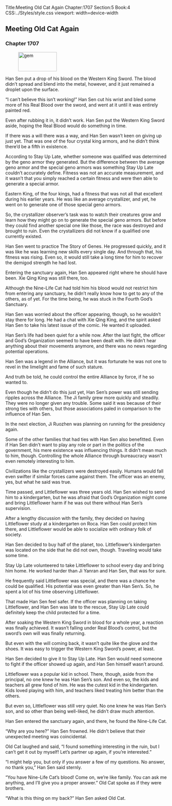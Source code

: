 Title:Meeting Old Cat Again 
Chapter:1707 
Section:5 
Book:4 
CSS:../Styles/style.css 
viewport: width=device-width
  
## Meeting Old Cat Again
### Chapter 1707
  
<figure>
	<img src="../Images/gem.gif" alt="gem" id="gem" width="120" height="60" />
</figure>
  

  
Han Sen put a drop of his blood on the Western King Sword. The blood didn’t spread and blend into the metal, however, and it just remained a droplet upon the surface.

“I can’t believe this isn’t working!” Han Sen cut his wrist and bled some more of his Real Blood over the sword, and went at it until it was entirely painted red.

Even after rubbing it in, it didn’t work. Han Sen put the Western King Sword aside, hoping the Real Blood would do something in time.

If there was a will there was a way, and Han Sen wasn’t keen on giving up just yet. That was one of the four crystal king armors, and he didn’t think there’d be a fifth in existence.

According to Stay Up Late, whether someone was qualified was determined by the geno armor they generated. But the difference between the average geno armor and the special geno armors was something Stay Up Late couldn’t accurately define. Fitness was not an accurate measurement, and it wasn’t that you simply reached a certain fitness and were then able to generate a special armor.

Eastern King, of the four kings, had a fitness that was not all that excellent during his earlier years. He was like an average crystallizer, and yet, he went on to generate one of those special geno armors.

So, the crystallizer observer’s task was to watch their creatures grow and learn how they might go on to generate the special geno armors. But before they could find another special one like those, the race was destroyed and brought to ruin. Even the crystallizers did not know if a qualified one currently existed.

Han Sen went to practice The Story of Genes. He progressed quickly, and it was like he was learning new skills every single day. And through that, his fitness was rising. Even so, it would still take a long time for him to recover the demigod strength he had lost.

Entering the sanctuary again, Han Sen appeared right where he should have been. Xie Qing King was still there, too.

Although the Nine-Life Cat had told him his blood would not restrict him from entering any sanctuary, he didn’t really know how to get to any of the others, as of yet. For the time being, he was stuck in the Fourth God’s Sanctuary.

Han Sen was worried about the officer appearing, though, so he wouldn’t stay there for long. He had a chat with Xie Qing King, and the spirit asked Han Sen to take his latest issue of the comic. He wanted it uploaded.

Han Sen’s life had been quiet for a while now. After the last fight, the officer and God’s Organization seemed to have been dealt with. He didn’t hear anything about their movements anymore, and there was no news regarding potential operations.

Han Sen was a legend in the Alliance, but it was fortunate he was not one to revel in the limelight and fame of such stature.

And truth be told, he could control the entire Alliance by force, if he so wanted to.

Even though he didn’t do this just yet, Han Sen’s power was still sending ripples across the Alliance. The Ji family grew more quickly and steadily. They were no longer given any trouble. Some said it was because of their strong ties with others, but those associations paled in comparison to the influence of Han Sen.

In the next election, Ji Ruozhen was planning on running for the presidency again.

Some of the other families that had ties with Han Sen also benefitted. Even if Han Sen didn’t want to play any role or part in the politics of the government, his mere existence was influencing things. It didn’t mean much to him, though. Controlling the whole Alliance through bureaucracy wasn’t even remotely interesting to him.

Civilizations like the crystallizers were destroyed easily. Humans would fall even swifter if similar forces came against them. The officer was an enemy, yes, but what he said was true.

Time passed, and Littleflower was three years old. Han Sen wished to send him to a kindergarten, but he was afraid that God’s Organization might come and bring Littleflower harm if he was out there without Han Sen’s supervision.

After a lengthy discussion with the family, they decided on having Littleflower study at a kindergarten on Roca. Han Sen could protect him there, and Littleflower would be able to socialize with ordinary folk of society.

Han Sen decided to buy half of the planet, too. Littleflower’s kindergarten was located on the side that he did not own, though. Traveling would take some time.

Stay Up Late volunteered to take Littleflower to school every day and bring him home. He worked harder than Ji Yanran and Han Sen, that was for sure.

He frequently said Littleflower was special, and there was a chance he could be qualified. His potential was even greater than Han Sen’s. So, he spent a lot of his time observing Littleflower.

That made Han Sen feel safer. If the officer was planning on taking Littleflower, and Han Sen was late to the rescue, Stay Up Late could definitely keep the child protected for a time.

After soaking the Western King Sword in blood for a whole year, a reaction was finally achieved. It wasn’t falling under Real Blood’s control, but the sword’s own will was finally returning.

But even with the will coming back, it wasn’t quite like the glove and the shoes. It was easy to trigger the Western King Sword’s power, at least.

Han Sen decided to give it to Stay Up Late. Han Sen would need someone to fight if the officer showed up again, and Han Sen himself wasn’t around.

Littleflower was a popular kid in school. There, though, aside from the principal, no one knew he was Han Sen’s son. And even so, the kids and teachers all grew fond of him. He was the cutest kid in the kindergarten. Kids loved playing with him, and teachers liked treating him better than the others.

But even so, Littleflower was still very quiet. No one knew he was Han Sen’s son, and so other than being well-liked, he didn’t draw much attention.

Han Sen entered the sanctuary again, and there, he found the Nine-Life Cat.

“Why are you here?” Han Sen frowned. He didn’t believe that their unexpected meeting was coincidental.

Old Cat laughed and said, “I found something interesting in the ruin, but I can’t get it out by myself! Let’s partner up again, if you’re interested.”

“I might help you, but only if you answer a few of my questions. No answer, no thank you,” Han Sen said sternly.

“You have Nine-Life Cat’s blood! Come on, we’re like family. You can ask me anything, and I’ll give you a proper answer.” Old Cat spoke as if they were brothers.

“What is this thing on my back?” Han Sen asked Old Cat.